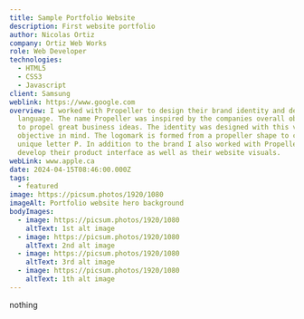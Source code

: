 ```yaml
---
title: Sample Portfolio Website
description: First website portfolio
author: Nicolas Ortiz
company: Ortiz Web Works
role: Web Developer
technologies:
  - HTML5
  - CSS3
  - Javascript
client: Samsung
weblink: https://www.google.com
overview: I worked with Propeller to design their brand identity and design
  language. The name Propeller was inspired by the companies overall objective —
  to propel great business ideas. The identity was designed with this very
  objective in mind. The logomark is formed from a propeller shape to create a
  unique letter P. In addition to the brand I also worked with Propeller to
  develop their product interface as well as their website visuals.
webLink: www.apple.ca
date: 2024-04-15T08:46:00.000Z
tags:
  - featured
image: https://picsum.photos/1920/1080
imageAlt: Portfolio website hero background
bodyImages:
  - image: https://picsum.photos/1920/1080
    altText: 1st alt image
  - image: https://picsum.photos/1920/1080
    altText: 2nd alt image
  - image: https://picsum.photos/1920/1080
    altText: 3rd alt image
  - image: https://picsum.photos/1920/1080
    altText: 1th alt image
---
```

nothing
